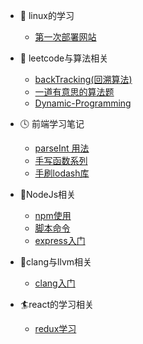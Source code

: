 * 🍡 linux的学习
  * [第一次部署网站](linux/记第一次阿里云部署静态网站踩坑之旅.md)
* 🍦 leetcode与算法相关
  * [backTracking(回溯算法)](leetcode与算法相关/backTracking.md)
  * [一道有意思的算法题](leetcode与算法相关/一道有意思的算法题.md)
  * [Dynamic-Programming](leetcode与算法相关/Dynamic-Programming.md)
* 🕓 前端学习笔记
  * [parseInt 用法](前端学习笔记/parseInt用法.md)
  * [手写函数系列](前端学习笔记/手写函数系列.md)
  * [手刷lodash库](前端学习笔记/刷lodash库.md)

* 🍊NodeJs相关
  * [npm使用](NodeJS相关/npm使用.md)
  * [脚本命令](NodeJS相关/脚本命令.md)
  * [express入门](NodeJS相关/express/index.md)

* 🐝clang与llvm相关
    * [clang入门](clang与llvm的学习/clang入门.md)

* 🏄react的学习相关
  * [redux学习](react相关的学习/react-redux.md)